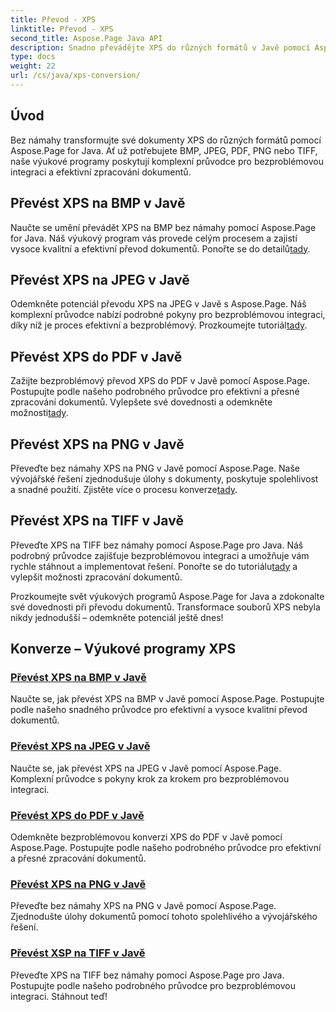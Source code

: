 ```yaml
---
title: Převod - XPS
linktitle: Převod - XPS
second_title: Aspose.Page Java API
description: Snadno převádějte XPS do různých formátů v Javě pomocí Aspose.Page. Vylepšete zpracování dokumentů pomocí našich podrobných průvodců pro přesnou a efektivní konverzi.
type: docs
weight: 22
url: /cs/java/xps-conversion/
---
```


## Úvod

Bez námahy transformujte své dokumenty XPS do různých formátů pomocí Aspose.Page for Java. Ať už potřebujete BMP, JPEG, PDF, PNG nebo TIFF, naše výukové programy poskytují komplexní průvodce pro bezproblémovou integraci a efektivní zpracování dokumentů.

## Převést XPS na BMP v Javě

 Naučte se umění převádět XPS na BMP bez námahy pomocí Aspose.Page for Java. Náš výukový program vás provede celým procesem a zajistí vysoce kvalitní a efektivní převod dokumentů. Ponořte se do detailů[tady](./to-bmp/).

## Převést XPS na JPEG v Javě

Odemkněte potenciál převodu XPS na JPEG v Javě s Aspose.Page. Náš komplexní průvodce nabízí podrobné pokyny pro bezproblémovou integraci, díky níž je proces efektivní a bezproblémový. Prozkoumejte tutoriál[tady](./to-jpeg/).

## Převést XPS do PDF v Javě

 Zažijte bezproblémový převod XPS do PDF v Javě pomocí Aspose.Page. Postupujte podle našeho podrobného průvodce pro efektivní a přesné zpracování dokumentů. Vylepšete své dovednosti a odemkněte možnosti[tady](./to-pdf/).

## Převést XPS na PNG v Javě

 Převeďte bez námahy XPS na PNG v Javě pomocí Aspose.Page. Naše vývojářské řešení zjednodušuje úlohy s dokumenty, poskytuje spolehlivost a snadné použití. Zjistěte více o procesu konverze[tady](./to-png/).

## Převést XPS na TIFF v Javě

 Převeďte XPS na TIFF bez námahy pomocí Aspose.Page pro Java. Náš podrobný průvodce zajišťuje bezproblémovou integraci a umožňuje vám rychle stáhnout a implementovat řešení. Ponořte se do tutoriálu[tady](./to-tiff/) a vylepšit možnosti zpracování dokumentů.

Prozkoumejte svět výukových programů Aspose.Page for Java a zdokonalte své dovednosti při převodu dokumentů. Transformace souborů XPS nebyla nikdy jednodušší – odemkněte potenciál ještě dnes!
## Konverze – Výukové programy XPS
### [Převést XPS na BMP v Javě](./to-bmp/)
Naučte se, jak převést XPS na BMP v Javě pomocí Aspose.Page. Postupujte podle našeho snadného průvodce pro efektivní a vysoce kvalitní převod dokumentů.
### [Převést XPS na JPEG v Javě](./to-jpeg/)
Naučte se, jak převést XPS na JPEG v Javě pomocí Aspose.Page. Komplexní průvodce s pokyny krok za krokem pro bezproblémovou integraci.
### [Převést XPS do PDF v Javě](./to-pdf/)
Odemkněte bezproblémovou konverzi XPS do PDF v Javě pomocí Aspose.Page. Postupujte podle našeho podrobného průvodce pro efektivní a přesné zpracování dokumentů.
### [Převést XPS na PNG v Javě](./to-png/)
Převeďte bez námahy XPS na PNG v Javě pomocí Aspose.Page. Zjednodušte úlohy dokumentů pomocí tohoto spolehlivého a vývojářského řešení.
### [Převést XSP na TIFF v Javě](./to-tiff/)
Převeďte XPS na TIFF bez námahy pomocí Aspose.Page pro Java. Postupujte podle našeho podrobného průvodce pro bezproblémovou integraci. Stáhnout teď!